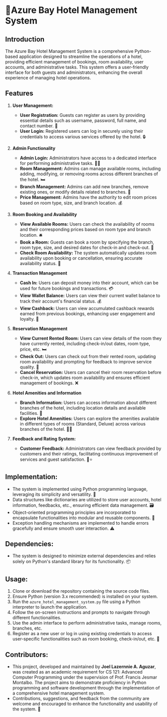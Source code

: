 # 🏨Azure Bay Hotel Management System

## Introduction
The Azure Bay Hotel Management System is a comprehensive Python-based application designed to streamline the operations of a hotel, providing efficient management of bookings, room availability, user accounts, and administrative tasks. This system offers a user-friendly interface for both guests and administrators, enhancing the overall experience of managing hotel operations.

## Features
1. **User Management:**
   - **User Registration:** Guests can register as users by providing essential details such as username, password, full name, and contact number. 📝
   - **User Login:** Registered users can log in securely using their credentials to access various services offered by the hotel. 🔒

2. **Admin Functionality**
   - **Admin Login:** Administrators have access to a dedicated interface for performing administrative tasks. 👨‍💼
   - **Room Management:** Admins can manage available rooms, including adding, modifying, or removing rooms across different branches of the hotel. 🛏️
   - **Branch Management:** Admins can add new branches, remove existing ones, or modify details related to branches. 🏢
   - **Price Management:** Admins have the authority to edit room prices based on room type, size, and branch location. 💰

3. **Room Booking and Availability**
   - **View Available Rooms:** Users can check the availability of rooms and their corresponding prices based on room type and branch location. 🛎️
   - **Book a Room:** Guests can book a room by specifying the branch, room type, size, and desired dates for check-in and check-out. 📅
   - **Check Room Availability:** The system automatically updates room availability upon booking or cancellation, ensuring accurate availability status. 🔄

4. **Transaction Management**
   - **Cash In:** Users can deposit money into their account, which can be used for future bookings and transactions. 💳
   - **View Wallet Balance:** Users can view their current wallet balance to track their account's financial status. 💰
   - **View Cashback:** Users can view accumulated cashback rewards earned from previous bookings, enhancing user engagement and loyalty. 🎁

5. **Reservation Management**
   - **View Current Rented Room:** Users can view details of the room they have currently rented, including check-in/out dates, room type, price, etc. 🛏️
   - **Check Out:** Users can check out from their rented room, updating room availability and prompting for feedback to improve service quality. 🚪
   - **Cancel Reservation:** Users can cancel their room reservation before check-in, which updates room availability and ensures efficient management of bookings. ❌

6. **Hotel Amenities and Information**
   - **Branch Information:** Users can access information about different branches of the hotel, including location details and available facilities. 📍
   - **Explore Hotel Amenities:** Users can explore the amenities available in different types of rooms (Standard, Deluxe) across various branches of the hotel. 🏊‍♂️

8. **Feedback and Rating System:**
   - **Customer Feedback:** Administrators can view feedback provided by customers and their ratings, facilitating continuous improvement of services and guest satisfaction. 📝⭐

## Implementation:
- The system is implemented using Python programming language, leveraging its simplicity and versatility. 🐍
- Data structures like dictionaries are utilized to store user accounts, hotel information, feedbacks, etc., ensuring efficient data management. 🗃️
- Object-oriented programming principles are incorporated to encapsulate functionalities into modular and reusable components. 🔄
- Exception handling mechanisms are implemented to handle errors gracefully and ensure smooth user interaction. ⚠️

## Dependencies:
- The system is designed to minimize external dependencies and relies solely on Python's standard library for its functionality. 📦

## Usage:
1. Clone or download the repository containing the source code files.
2. Ensure Python (version 3.x recommended) is installed on your system.
3. Run the `azure_hotel_management_system.py` file using a Python interpreter to launch the application.
4. Follow the on-screen instructions and prompts to navigate through different functionalities.
5. Use the admin interface to perform administrative tasks, manage rooms, branches, etc.
6. Register as a new user or log in using existing credentials to access user-specific functionalities such as room booking, check-in/out, etc. 🔑

## Contributors:
- This project, developed and maintained by **Joel Lazernnie A. Aguzar**, was created as an academic requirement for CS 121: Advanced Computer Programming under the supervision of Prof. Francis Jesmar Montalbo. The project aims to demonstrate proficiency in Python programming and software development through the implementation of a comprehensive hotel management system.
- Contributions, suggestions, and feedback from the community are welcome and encouraged to enhance the functionality and usability of the system. 🙌
